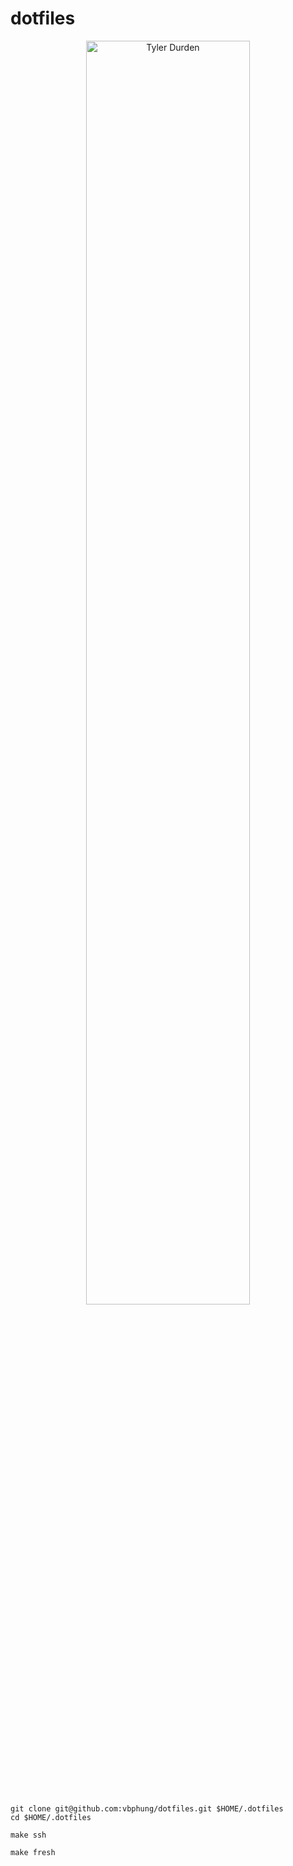 # dotfiles

<p align="center">
<img src="https://preview.redd.it/5wrrepvfky1a1.png?auto=webp&s=a71496a486ee875bdc39a3d43e9ba1edf13496b7" alt="Tyler Durden" style="width: 72%;">
</p>

```shell
git clone git@github.com:vbphung/dotfiles.git $HOME/.dotfiles
cd $HOME/.dotfiles
```

```shell
make ssh
```

```shell
make fresh
```
